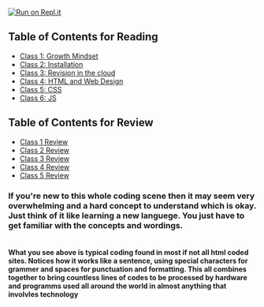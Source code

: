 [![Run on Repl.it](https://repl.it/badge/github/PotatoGod123/reading-notes)](https://repl.it/github/PotatoGod123/reading-notes)

## Table of Contents for Reading

- [Class 1: Growth Mindset](growthmindset.md)
- [Class 2: Installation](InstallingStuff.md)
- [Class 3: Revision in the cloud](Revisions.md)
- [Class 4: HTML and Web Design](html.md)
- [Class 5: CSS](css.md)
- [Class 6: JS](js.md)

## Table of Contents for Review

- [Class 1 Review](class1_review.md)
- [Class 2 Review](class2review.md)
- [Class 3 Review](class3_review.md)
- [Class 4 Review](class4review.md)
- [Class 5 Review](class5review.md)




 
 
### If you're new to this whole coding scene then it may seem very overwhelming and a hard concept to understand which is okay. Just think of it like learning a new languege. You just have to get familiar with the concepts and wordings.  



> <!DOCTYPE html>

>  <html>  
 >  <head>  
 >  <title>Tab Title</title>
  >   <link rel="stylesheet" href="style.css">
  >  </head>  
  
```
```

#### What you see above is typical coding found in most if not all html coded sites. Notices how it works like a sentence, using special characters for grammer and spaces for punctuation and formatting. This all combines together to bring countless lines of codes to be processed by hardware and programms used all around the world in almost anything that involvles technology 

 




